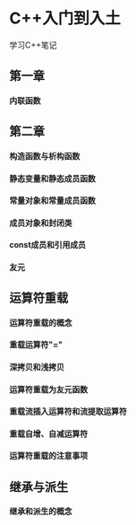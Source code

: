 # C++入门到入土
学习C++笔记
## 第一章
#### 内联函数
## 第二章
#### 构造函数与析构函数
#### 静态变量和静态成员函数
#### 常量对象和常量成员函数
#### 成员对象和封闭类
#### const成员和引用成员
#### 友元
## 运算符重载
#### 运算符重载的概念
#### 重载运算符"="
#### 深拷贝和浅拷贝
#### 运算符重载为友元函数
#### 重载流插入运算符和流提取运算符
#### 重载自增、自减运算符
#### 运算符重载的注意事项
## 继承与派生
#### 继承和派生的概念
